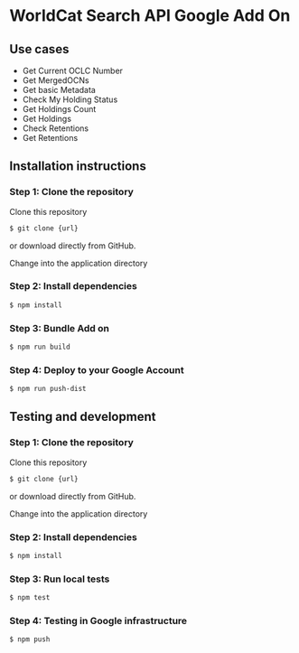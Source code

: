 # WorldCat Search API Google Add On

## Use cases
- Get Current OCLC Number
- Get MergedOCNs     
- Get basic Metadata
- Check My Holding Status
- Get Holdings Count
- Get Holdings           
- Check Retentions
- Get Retentions  

## Installation instructions
### Step 1: Clone the repository
Clone this repository

```bash
$ git clone {url}
```
or download directly from GitHub.

Change into the application directory

### Step 2: Install  dependencies

```bash
$ npm install
```

### Step 3: Bundle Add on
```bash
$ npm run build
```

### Step 4: Deploy to your Google Account
```bash
$ npm run push-dist
```

## Testing and development

### Step 1: Clone the repository
Clone this repository

```bash
$ git clone {url}
```
or download directly from GitHub.

Change into the application directory

### Step 2: Install  dependencies

```bash
$ npm install
```

### Step 3: Run local tests

```bash
$ npm test
```

### Step 4: Testing in Google infrastructure
```bash
$ npm push
```

